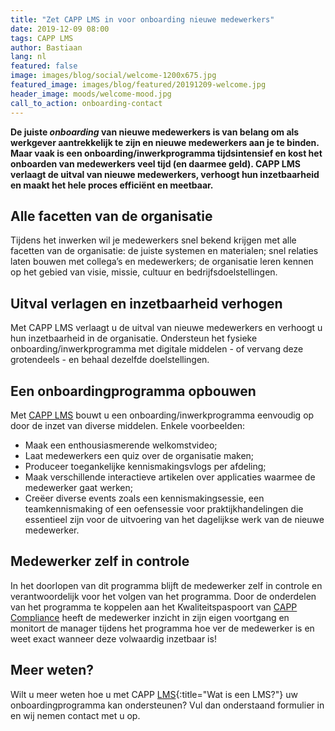 ```yaml
---
title: "Zet CAPP LMS in voor onboarding nieuwe medewerkers"
date: 2019-12-09 08:00
tags: CAPP LMS
author: Bastiaan
lang: nl
featured: false
image: images/blog/social/welcome-1200x675.jpg
featured_image: images/blog/featured/20191209-welcome.jpg
header_image: moods/welcome-mood.jpg
call_to_action: onboarding-contact
---
```


__De juiste _onboarding_ van nieuwe medewerkers is van belang om als werkgever aantrekkelijk te zijn en nieuwe medewerkers aan je te binden. Maar vaak is een onboarding/inwerkprogramma tijdsintensief en kost het onboarden van medewerkers veel tijd (en daarmee geld). CAPP LMS verlaagt de uitval van nieuwe medewerkers, verhoogt hun inzetbaarheid en maakt het hele proces efficiënt en meetbaar.__

## Alle facetten van de organisatie
Tijdens het inwerken wil je medewerkers snel bekend krijgen met alle facetten van de organisatie: de juiste systemen en materialen; snel relaties laten bouwen met collega’s en medewerkers; de organisatie leren kennen op het gebied van visie, missie, cultuur en bedrijfsdoelstellingen.

## Uitval verlagen en inzetbaarheid verhogen
Met CAPP LMS verlaagt u de uitval van nieuwe medewerkers en verhoogt u hun inzetbaarheid in de organisatie. Ondersteun het fysieke onboarding/inwerkprogramma met digitale middelen - of vervang deze grotendeels - en behaal dezelfde doelstellingen.

## Een onboardingprogramma opbouwen
Met [CAPP LMS](/capp-learning/) bouwt u een onboarding/inwerkprogramma eenvoudig op door de inzet van diverse middelen. Enkele voorbeelden:

-   Maak een enthousiasmerende welkomstvideo;
-   Laat medewerkers een quiz over de organisatie maken;
-   Produceer toegankelijke kennismakingsvlogs per afdeling;
-   Maak verschillende interactieve artikelen over applicaties waarmee de medewerker gaat werken;
-   Creëer diverse events zoals een kennismakingsessie, een teamkennismaking of een oefensessie voor praktijkhandelingen die essentieel zijn voor de uitvoering van het dagelijkse werk van de nieuwe medewerker.

## Medewerker zelf in controle
In het doorlopen van dit programma blijft de medewerker zelf in controle en verantwoordelijk voor het volgen van het programma. Door de onderdelen van het programma te koppelen aan het Kwaliteitspaspoort van [CAPP Compliance](/capp-compliance/) heeft de medewerker inzicht in zijn eigen voortgang en monitort de manager tijdens het programma hoe ver de medewerker is en weet exact wanneer deze volwaardig inzetbaar is!

## Meer weten?
Wilt u meer weten hoe u met CAPP [LMS](/wat-is-een-lms/){:title="Wat is een LMS?"} uw onboardingprogramma kan ondersteunen? Vul dan onderstaand formulier in en wij nemen contact met u op.
